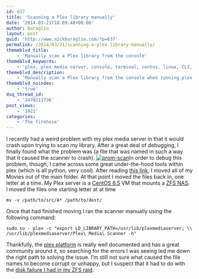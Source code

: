 ```yaml
---
id: 637
title: 'Scanning a Plex library manually'
date: '2014-03-21T18:09:48+00:00'
author: buraglio
layout: post
guid: 'http://www.nickburaglio.com/?p=637'
permalink: /2014/03/21/scanning-a-plex-library-manually/
themeblvd_title:
    - 'Manually scan a Plex library from the console'
themeblvd_keywords:
    - 'plex, plex media server, console, terminal, centos, linux, CLI, media server, PMS, scanner, buraglio, nick buraglio'
themeblvd_description:
    - 'Manually scan a Plex library from the console when running plex media server under linux.'
themeblvd_noindex:
    - 'true'
dsq_thread_id:
    - '2478211736'
post_views:
    - '1021'
categories:
    - 'The firehose'
---
```


I recently had a weird problem with my plex media server in that it would crash upon trying to scan my library. After a great deal of debugging, I finally found what the problem was (a file that was named in such a way that it caused the scanner to crash). [![prom-scan](http://www.nickburaglio.com/wp-content/uploads/2014/03/prom-scan.jpg)](http://www.nickburaglio.com/wp-content/uploads/2014/03/prom-scan.jpg)In order to debug this problem, though, I came across some great under-the-hood tools within plex (which is all python, very cool). After reading [this link](https://plexapp.zendesk.com/hc/en-us/articles/201242707-Plex-Media-Scanner-via-Command-Line), I moved all of my Movies out of the main folder. At that point I moved the files back in, one letter at a time. My Plex server is a [CentOS 6.5](http://www.nickburaglio.com/2014/01/18/why-plex-is-everything-itunes-should-be-and-how-to-install-it-on-centos-6-5/ "Why plex is everything iTunes should be and how to Install it on CentOS 6.5") VM that mounts a [ZFS NAS](http://www.forwardingplane.net/2014/03/replace-zfs-raidz1-disk/).  
I moved the files one starting letter at at time

```
mv -v /path/to/src/A* /path/to/dest/
```

Once that had finished moving I ran the scanner manually using the following command:

```
sudo su - plex -c "export LD_LIBRARY_PATH=/usr/lib/plexmediaserver; \\
/usr/lib/plexmediaserver/Plex\ Media\ Scanner -h"
```

Thankfully, the [plex platform](https://plex.tv/) is really well documented and has a great community around it, so searching for the errors I was seeing led me down the right path to solving the issue. I’m still not sure what caused the file names to become corrupt or unhappy, but I suspect that it had to do with the [disk failure I had in my ZFS raid](http://www.forwardingplane.net/2014/03/replace-zfs-raidz1-disk/).